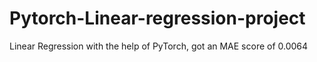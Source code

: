 # Pytorch-Linear-regression-project
Linear Regression with the help of PyTorch, got an MAE score of 0.0064
